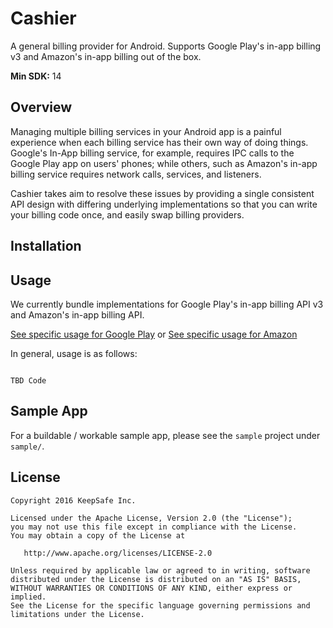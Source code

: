 # Cashier

A general billing provider for Android. Supports Google Play's in-app billing v3 and Amazon's in-app billing out of the box.

**Min SDK:** 14

## Overview

Managing multiple billing services in your Android app is a painful experience when each billing service has their own way of doing things. Google's In-App billing service, for example, requires IPC calls to the Google Play app on users' phones; while others, such as Amazon's in-app billing service requires network calls, services, and listeners.

Cashier takes aim to resolve these issues by providing a single consistent API design with differing underlying implementations so that you can write your billing code once, and easily swap billing providers.

## Installation

## Usage

We currently bundle implementations for Google Play's in-app billing API v3 and Amazon's in-app billing API.

[See specific usage for Google Play](#soon) or [See specific usage for Amazon](#soon)

In general, usage is as follows:
```

TBD Code

```

## Sample App

For a buildable / workable sample app, please see the `sample` project under `sample/`.

## License

    Copyright 2016 KeepSafe Inc.

    Licensed under the Apache License, Version 2.0 (the "License");
    you may not use this file except in compliance with the License.
    You may obtain a copy of the License at

       http://www.apache.org/licenses/LICENSE-2.0

    Unless required by applicable law or agreed to in writing, software
    distributed under the License is distributed on an "AS IS" BASIS,
    WITHOUT WARRANTIES OR CONDITIONS OF ANY KIND, either express or implied.
    See the License for the specific language governing permissions and
    limitations under the License.